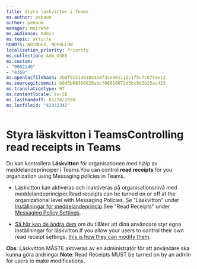 ```yaml
---
title: Styra läskvitton i Teams
ms.author: pebaum
author: pebaum
manager: mnirkhe
ms.audience: Admin
ms.topic: article
ROBOTS: NOINDEX, NOFOLLOW
localization_priority: Priority
ms.collection: Adm_O365
ms.custom:
- "9002246"
- "4369"
ms.openlocfilehash: 2b0f9151401044a4f3ce50111dc1f5c7c0754e12
ms.sourcegitcommit: b0d5b68366028abcf08610672d5bc9d3b25ac433
ms.translationtype: HT
ms.contentlocale: sv-SE
ms.lasthandoff: 03/24/2020
ms.locfileid: "42932342"
---
```

# <a name="controlling-read-receipts-in-teams"></a><span data-ttu-id="323b3-102">Styra läskvitton i Teams</span><span class="sxs-lookup"><span data-stu-id="323b3-102">Controlling read receipts in Teams</span></span>

<span data-ttu-id="323b3-103">Du kan kontrollera **Läskvitton** för organisationen med hjälp av meddelandeprinciper i Teams.</span><span class="sxs-lookup"><span data-stu-id="323b3-103">You can control **read receipts** for you organization using Messaging policies in Teams.</span></span>

- <span data-ttu-id="323b3-104">Läskvitton kan aktiveras och inaktiveras på organisationsnivå med meddelandeprinciper.</span><span class="sxs-lookup"><span data-stu-id="323b3-104">Read receipts can be turned on or off at the organizational level with Messaging Policies.</span></span> <span data-ttu-id="323b3-105">Se "Läskvitton" under [Inställningar för meddelandeprincip](https://docs.microsoft.com/microsoftteams/messaging-policies-in-teams#messaging-policy-settings).</span><span class="sxs-lookup"><span data-stu-id="323b3-105">See "Read Receipts" under [Messaging Policy Settings](https://docs.microsoft.com/microsoftteams/messaging-policies-in-teams#messaging-policy-settings).</span></span>

- <span data-ttu-id="323b3-106">[Så här kan de ändra dem](https://docs.microsoft.com/microsoftteams/messaging-policies-in-teams#messaging-policy-settings) om du tillåter att dina användare styr egna inställningar för läskvitton.</span><span class="sxs-lookup"><span data-stu-id="323b3-106">If you allow your users to control their own read receipt settings, [this is how they can modify them](https://docs.microsoft.com/microsoftteams/messaging-policies-in-teams#messaging-policy-settings).</span></span> 

<span data-ttu-id="323b3-107">**Obs**: Läskvitton MÅSTE aktiveras av en administratör för att användare ska kunna göra ändringar.</span><span class="sxs-lookup"><span data-stu-id="323b3-107">**Note**: Read Receipts MUST be turned on by an admin for users to make modifications.</span></span>
